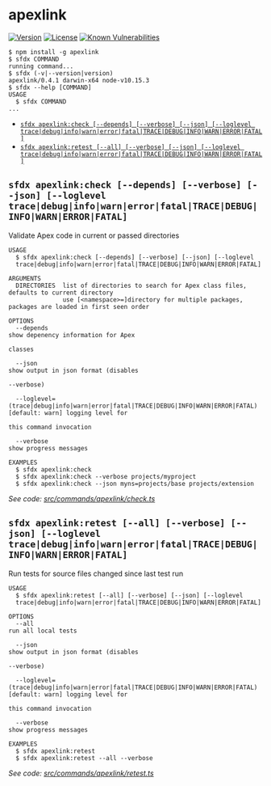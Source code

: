 apexlink
========

[![Version](https://img.shields.io/npm/v/apexlink.svg)](https://npmjs.org/package/apexlink)
[![License](https://img.shields.io/npm/l/apexlink.svg)](https://github.com/nawforce/apexlink/blob/master/package.json)
[![Known Vulnerabilities](https://snyk.io/test/github/nawforce/apexlink/badge.svg)](https://snyk.io/test/github/nawforce/apexlink)

<!-- toc -->

<!-- tocstop -->
<!-- install -->
<!-- usage -->
```sh-session
$ npm install -g apexlink
$ sfdx COMMAND
running command...
$ sfdx (-v|--version|version)
apexlink/0.4.1 darwin-x64 node-v10.15.3
$ sfdx --help [COMMAND]
USAGE
  $ sfdx COMMAND
...
```
<!-- usagestop -->
<!-- commands -->
* [`sfdx apexlink:check [--depends] [--verbose] [--json] [--loglevel trace|debug|info|warn|error|fatal|TRACE|DEBUG|INFO|WARN|ERROR|FATAL]`](#sfdx-apexlinkcheck---depends---verbose---json---loglevel-tracedebuginfowarnerrorfataltracedebuginfowarnerrorfatal)
* [`sfdx apexlink:retest [--all] [--verbose] [--json] [--loglevel trace|debug|info|warn|error|fatal|TRACE|DEBUG|INFO|WARN|ERROR|FATAL]`](#sfdx-apexlinkretest---all---verbose---json---loglevel-tracedebuginfowarnerrorfataltracedebuginfowarnerrorfatal)

## `sfdx apexlink:check [--depends] [--verbose] [--json] [--loglevel trace|debug|info|warn|error|fatal|TRACE|DEBUG|INFO|WARN|ERROR|FATAL]`

Validate Apex code in current or passed directories

```
USAGE
  $ sfdx apexlink:check [--depends] [--verbose] [--json] [--loglevel 
  trace|debug|info|warn|error|fatal|TRACE|DEBUG|INFO|WARN|ERROR|FATAL]

ARGUMENTS
  DIRECTORIES  list of directories to search for Apex class files, defaults to current directory
               use [<namespace>=]directory for multiple packages, packages are loaded in first seen order

OPTIONS
  --depends                                                                         show depenency information for Apex
                                                                                    classes

  --json                                                                            show output in json format (disables
                                                                                    --verbose)

  --loglevel=(trace|debug|info|warn|error|fatal|TRACE|DEBUG|INFO|WARN|ERROR|FATAL)  [default: warn] logging level for
                                                                                    this command invocation

  --verbose                                                                         show progress messages

EXAMPLES
  $ sfdx apexlink:check
  $ sfdx apexlink:check --verbose projects/myproject
  $ sfdx apexlink:check --json myns=projects/base projects/extension
```

_See code: [src/commands/apexlink/check.ts](https://github.com/nawforce/apexlink/blob/v0.4.1/src/commands/apexlink/check.ts)_

## `sfdx apexlink:retest [--all] [--verbose] [--json] [--loglevel trace|debug|info|warn|error|fatal|TRACE|DEBUG|INFO|WARN|ERROR|FATAL]`

Run tests for source files changed since last test run

```
USAGE
  $ sfdx apexlink:retest [--all] [--verbose] [--json] [--loglevel 
  trace|debug|info|warn|error|fatal|TRACE|DEBUG|INFO|WARN|ERROR|FATAL]

OPTIONS
  --all                                                                             run all local tests

  --json                                                                            show output in json format (disables
                                                                                    --verbose)

  --loglevel=(trace|debug|info|warn|error|fatal|TRACE|DEBUG|INFO|WARN|ERROR|FATAL)  [default: warn] logging level for
                                                                                    this command invocation

  --verbose                                                                         show progress messages

EXAMPLES
  $ sfdx apexlink:retest
  $ sfdx apexlink:retest --all --verbose
```

_See code: [src/commands/apexlink/retest.ts](https://github.com/nawforce/apexlink/blob/v0.4.1/src/commands/apexlink/retest.ts)_
<!-- commandsstop -->
